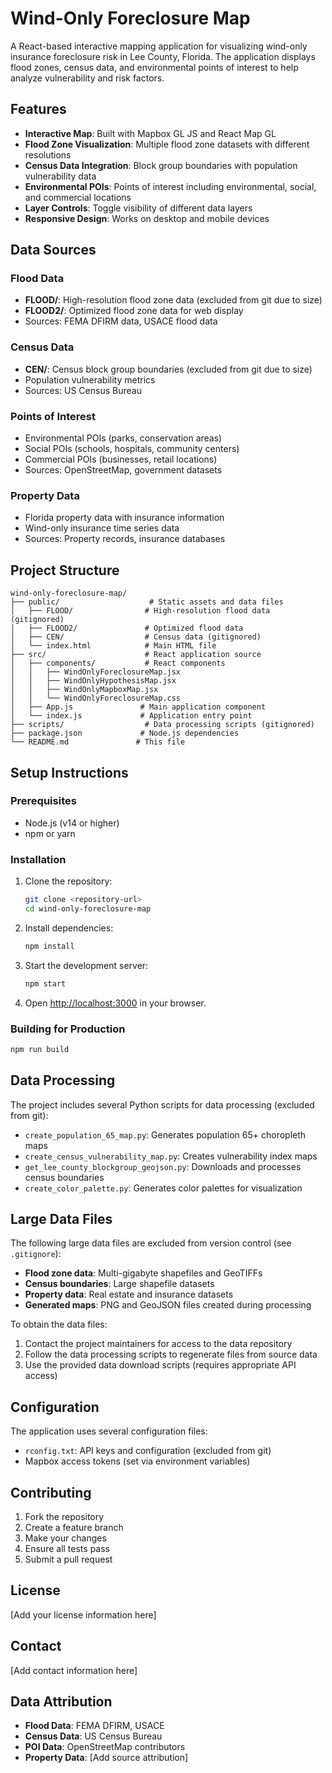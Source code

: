 # Wind-Only Foreclosure Map

A React-based interactive mapping application for visualizing wind-only insurance foreclosure risk in Lee County, Florida. The application displays flood zones, census data, and environmental points of interest to help analyze vulnerability and risk factors.

## Features

- **Interactive Map**: Built with Mapbox GL JS and React Map GL
- **Flood Zone Visualization**: Multiple flood zone datasets with different resolutions
- **Census Data Integration**: Block group boundaries with population vulnerability data
- **Environmental POIs**: Points of interest including environmental, social, and commercial locations
- **Layer Controls**: Toggle visibility of different data layers
- **Responsive Design**: Works on desktop and mobile devices

## Data Sources

### Flood Data
- **FLOOD/**: High-resolution flood zone data (excluded from git due to size)
- **FLOOD2/**: Optimized flood zone data for web display
- Sources: FEMA DFIRM data, USACE flood data

### Census Data
- **CEN/**: Census block group boundaries (excluded from git due to size)
- Population vulnerability metrics
- Sources: US Census Bureau

### Points of Interest
- Environmental POIs (parks, conservation areas)
- Social POIs (schools, hospitals, community centers)
- Commercial POIs (businesses, retail locations)
- Sources: OpenStreetMap, government datasets

### Property Data
- Florida property data with insurance information
- Wind-only insurance time series data
- Sources: Property records, insurance databases

## Project Structure

```
wind-only-foreclosure-map/
├── public/                    # Static assets and data files
│   ├── FLOOD/                # High-resolution flood data (gitignored)
│   ├── FLOOD2/               # Optimized flood data
│   ├── CEN/                  # Census data (gitignored)
│   └── index.html            # Main HTML file
├── src/                      # React application source
│   ├── components/           # React components
│   │   ├── WindOnlyForeclosureMap.jsx
│   │   ├── WindOnlyHypothesisMap.jsx
│   │   ├── WindOnlyMapboxMap.jsx
│   │   └── WindOnlyForeclosureMap.css
│   ├── App.js               # Main application component
│   └── index.js             # Application entry point
├── scripts/                  # Data processing scripts (gitignored)
├── package.json             # Node.js dependencies
└── README.md               # This file
```

## Setup Instructions

### Prerequisites
- Node.js (v14 or higher)
- npm or yarn

### Installation
1. Clone the repository:
   ```bash
   git clone <repository-url>
   cd wind-only-foreclosure-map
   ```

2. Install dependencies:
   ```bash
   npm install
   ```

3. Start the development server:
   ```bash
   npm start
   ```

4. Open [http://localhost:3000](http://localhost:3000) in your browser.

### Building for Production
```bash
npm run build
```

## Data Processing

The project includes several Python scripts for data processing (excluded from git):

- `create_population_65_map.py`: Generates population 65+ choropleth maps
- `create_census_vulnerability_map.py`: Creates vulnerability index maps
- `get_lee_county_blockgroup_geojson.py`: Downloads and processes census boundaries
- `create_color_palette.py`: Generates color palettes for visualization

## Large Data Files

The following large data files are excluded from version control (see `.gitignore`):

- **Flood zone data**: Multi-gigabyte shapefiles and GeoTIFFs
- **Census boundaries**: Large shapefile datasets
- **Property data**: Real estate and insurance datasets
- **Generated maps**: PNG and GeoJSON files created during processing

To obtain the data files:
1. Contact the project maintainers for access to the data repository
2. Follow the data processing scripts to regenerate files from source data
3. Use the provided data download scripts (requires appropriate API access)

## Configuration

The application uses several configuration files:
- `rconfig.txt`: API keys and configuration (excluded from git)
- Mapbox access tokens (set via environment variables)

## Contributing

1. Fork the repository
2. Create a feature branch
3. Make your changes
4. Ensure all tests pass
5. Submit a pull request

## License

[Add your license information here]

## Contact

[Add contact information here]

## Data Attribution

- **Flood Data**: FEMA DFIRM, USACE
- **Census Data**: US Census Bureau
- **POI Data**: OpenStreetMap contributors
- **Property Data**: [Add source attribution] 